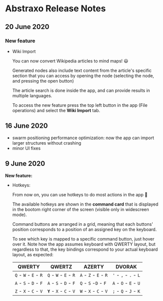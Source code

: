 # Abstraxo Release Notes

## 20 June 2020
 ### New feature
 - Wiki Import
 
   You can now convert Wikipedia articles to mind maps! 😃
   
   Generated nodes also include text content from the article's specific section that you can access by opening the node (selecting the node, and pressing the open button)
   
   The article search is done inside the app, and can provide results in multiple languages.
   
   To access the new feature press the top left button in the app (File operations) and select the **Wiki Import** tab.

## 16 June 2020
 - swarm positioning performance optimization: now the app can import larger structures without crashing
 - minor UI fixes

## 9 June 2020
  **New feature:**
  - Hotkeys:
  
    From now on, you can use hotkeys to do most actions in the app 🙂
    
    The available hotkeys are shown in the **command card** that is displayed in the bootom right corner of the screen (visible only in widescreen mode).
  
    Command buttons are arranged in a grid, meaning that each buttons' position corresponds to a position of an assigned key on the keyboard.
    
    To see which key is mapped to a specific command button, just hover over it. Note how the app assumes keyboard with QWERTY layout, but regardless to that, the key bindings correspond to your actual keyboard layout, as expected:

    | QWERTY | QWERTZ | AZERTY | DVORAK |
    |---|---|---|---|
    | `Q` - `W` - `E` - `R` | `Q` - `W` - `E` - `R` | `A` - `Z` - `E` - `R` |  `'` - `,` - `.` - `L` | 
    | `A` - `S` - `D` - `F` | `A` - `S` - `D` - `F` | `Q` - `S` -`D` - `F` | `A` - `O` - `E` - `U` | 
    | `Z` - `X` - `C` - `V` | **`Y`** - `X` - `C` - `V` | `W` - `X` - `C` - `V` | `;` - `Q` - `J` - `K` | 
